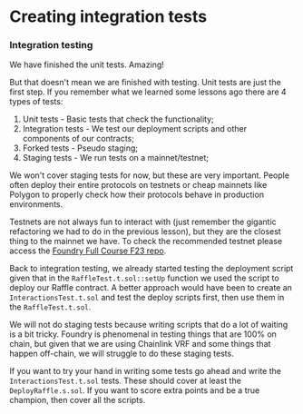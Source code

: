 # Creating integration tests

### Integration testing

We have finished the unit tests. Amazing!

But that doesn't mean we are finished with testing. Unit tests are just the first step. If you remember what we learned some lessons ago there are 4 types of tests:

1. Unit tests - Basic tests that check the functionality;
2. Integration tests - We test our deployment scripts and other components of our contracts;
3. Forked tests - Pseudo staging;
4. Staging tests - We run tests on a mainnet/testnet;

We won't cover staging tests for now, but these are very important. People often deploy their entire protocols on testnets or cheap mainnets like Polygon to properly check how their protocols behave in production environments.

Testnets are not always fun to interact with (just remember the gigantic refactoring we had to do in the previous lesson), but they are the closest thing to the mainnet we have. To check the recommended testnet please access the [Foundry Full Course F23 repo](https://github.com/Cyfrin/foundry-full-course-f23).

Back to integration testing, we already started testing the deployment script given that in the `RaffleTest.t.sol::setUp` function we used the script to deploy our Raffle contract. A better approach would have been to create an `InteractionsTest.t.sol` and test the deploy scripts first, then use them in the `RaffleTest.t.sol`.

We will not do staging tests because writing scripts that do a lot of waiting is a bit tricky. Foundry is phenomenal in testing things that are 100% on chain, but given that we are using Chainlink VRF and some things that happen off-chain, we will struggle to do these staging tests.

If you want to try your hand in writing some tests go ahead and write the `InteractionsTest.t.sol` tests. These should cover at least the `DeployRaffle.s.sol`. If you want to score extra points and be a true champion, then cover all the scripts.
